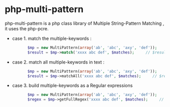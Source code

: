 php-multi-pattern
=================

php-multi-pattern is a php class library of Multiple String-Pattern Matching , it uses the php-pcre.

- case 1. match the multiple-keywords :
```php
          $mp = new MultiPattern(array('ab', 'abc', 'axy', 'def'));
          $result = $mp->match('xxxx abc def', $matches);     // $result === 1 ; $matches === 'abc'
```

- case 2. match all multiple-keywords in text :
```php
          $mp = new MultiPattern(array('ab', 'abc', 'axy', 'def'));
          $result = $mp->matchAll('xxxx abc def', $matches);     // $result === 2 ; $matches === array('abc', 'def')
```
 
- case 3. build multiple-keywords as a Regular expressions
```php
          $mp = new MultiPattern(array('ab', 'abc', 'axy', 'def'));
          $regex = $mp->getFullRegex('xxxx abc def', $matches);     // $regex === '/a(bc?|xy)|def/i'
```
